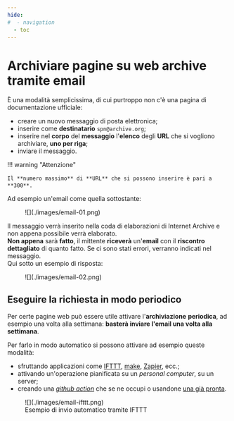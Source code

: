 ```yaml
---
hide:
#  - navigation
  - toc
---
```


# Archiviare pagine su web archive tramite email

È una modalità semplicissima, di cui purtroppo non c'è una pagina di documentazione ufficiale:

- creare un nuovo messaggio di posta elettronica;
- inserire come **destinatario** `spn@archive.org`;
- inserire nel **corpo** del **messaggio** l'**elenco** degli **URL** che si vogliono archiviare, **uno per riga**;
- inviare il messaggio.

!!! warning "Attenzione"

    Il **numero massimo** di **URL** che si possono inserire è pari a **300**.

Ad esempio un'email come quella sottostante:

<figure markdown>
  ![](./images/email-01.png)
</figure>

Il messaggio verrà inserito nella coda di elaborazioni di Internet Archive e non appena possibile verrà elaborato.<br>
**Non appena** sarà **fatto**, il mittente **riceverà** un'**email** con il **riscontro dettagliato** di quanto fatto. Se ci sono stati errori, verranno indicati nel messaggio.<br>
Qui sotto un esempio di risposta:

<figure markdown>
  ![](./images/email-02.png)
</figure>

## Eseguire la richiesta in modo periodico

Per certe pagine web può essere utile attivare l'**archiviazione** **periodica**, ad esempio una volta alla settimana: **basterà inviare l'email una volta alla settimana**.

Per farlo in modo automatico si possono attivare ad esempio queste modalità:

- sfruttando applicazioni come [IFTTT](https://ifttt.com/), [make](https://www.make.com/), [Zapier](https://zapier.com/), ecc.;
- attivando un'operazione pianificata su un *personal computer*, su un server;
- creando una [*github action*](https://github.com/features/actions) che se ne occupi o usandone [una già pronta](https://github.com/marketplace/actions/send-email).

<figure markdown>
  ![](./images/email-ifttt.png)
  <figcaption>Esempio di invio automatico tramite IFTTT</figcaption>
</figure>
